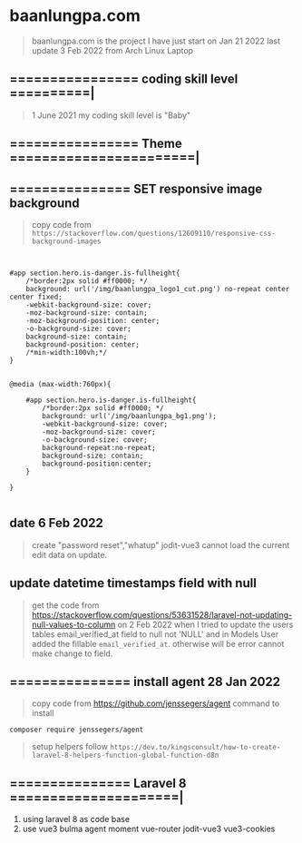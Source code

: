 # baanlungpa.com



> baanlungpa.com is the  project I have just start  on Jan 21 2022 
> last update 3 Feb 2022 from Arch Linux Laptop 


## ================ coding skill level ==========|

> 1 June 2021 my coding skill level is "Baby"


## ================ Theme =======================|


## =============== SET responsive image background 
> copy code from 
> `https://stackoverflow.com/questions/12609110/responsive-css-background-images`


```


#app section.hero.is-danger.is-fullheight{
    /*border:2px solid #ff0000; */
    background: url('/img/baanlungpa_logo1_cut.png') no-repeat center center fixed;
    -webkit-background-size: cover;
    -moz-background-size: contain;
    -moz-background-position: center;
    -o-background-size: cover;
    background-size: contain;
    background-position: center;
    /*min-width:100vh;*/
}


@media (max-width:760px){
    
    #app section.hero.is-danger.is-fullheight{
        /*border:2px solid #ff0000; */
        background: url('/img/baanlungpa_bg1.png');
        -webkit-background-size: cover;
        -moz-background-size: cover;
        -o-background-size: cover;
        background-repeat:no-repeat;
        background-size: contain;
        background-position:center;
    }
    
}


```



## date 6 Feb 2022 

> create "password reset","whatup"
> jodit-vue3 cannot load the current edit data on update.




## update datetime timestamps field with null 

> get the code from https://stackoverflow.com/questions/53631528/laravel-not-updating-null-values-to-column
> on 2 Feb 2022 when I tried to update the users tables email_verified_at field
> to null not 'NULL' and in Models User added the fillable `email_verified_at`. 
> otherwise will be error cannot make change to field.


## =============== install agent 28 Jan 2022
> copy code from https://github.com/jenssegers/agent 
> command to install 

```
composer require jenssegers/agent

```

> setup helpers follow `https://dev.to/kingsconsult/how-to-create-laravel-8-helpers-function-global-function-d8n`



## =============== Laravel 8 =====================|

1. using laravel 8 as code base
2. use vue3 bulma agent moment vue-router jodit-vue3 vue3-cookies


